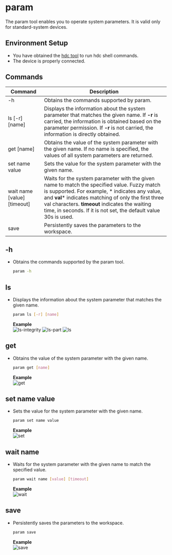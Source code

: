 # param

The param tool enables you to operate system parameters. It is valid only for standard-system devices.

## Environment Setup

* You have obtained the <!--Del-->[<!--DelEnd-->hdc tool<!--Del-->](../../device-dev/subsystems/subsys-toolchain-hdc-guide.md)<!--DelEnd--> to run hdc shell commands.
* The device is properly connected.

## Commands

  | Command| Description|
  | ----------------- | ------------------------------------------ |
  | -h | Obtains the commands supported by param.|
  | ls [-r] [name] | Displays the information about the system parameter that matches the given name. If **-r** is carried, the information is obtained based on the parameter permission. If **-r** is not carried, the information is directly obtained.|
  | get [name] | Obtains the value of the system parameter with the given name. If no name is specified, the values of all system parameters are returned.|
  | set name value | Sets the value for the system parameter with the given name.|
  | wait name [value] [timeout] | Waits for the system parameter with the given name to match the specified value. Fuzzy match is supported. For example, * indicates any value, and **val*** indicates matching of only the first three val characters. **timeout** indicates the waiting time, in seconds. If it is not set, the default value 30s is used.|
  | save | Persistently saves the parameters to the workspace.|

## -h

* Obtains the commands supported by the param tool.

  ```bash
  param -h
  ```

## ls

* Displays the information about the system parameter that matches the given name.

  ```bash
  param ls [-r] [name]
  ```
  **Example**<br>
  ![ls-integrity](figures/param-ls-integrity.png)
  ![ls-part](figures/param-ls-part.png)
  ![ls](figures/param-ls.png)

## get

* Obtains the value of the system parameter with the given name.

  ```bash
  param get [name]
  ```
  **Example**<br>
  ![get](figures/param-get.png)

## set name value

* Sets the value for the system parameter with the given name.

  ```bash
  param set name value
  ```
  **Example**<br>
  ![set](figures/param-set.png)

## wait name

* Waits for the system parameter with the given name to match the specified value.

  ```bash
  param wait name [value] [timeout]
  ```
  **Example**<br>
  ![wait](figures/param-wait.png)

## save

* Persistently saves the parameters to the workspace.

  ```bash
  param save
  ```
  **Example**<br>
  ![save](figures/param-save.png)
